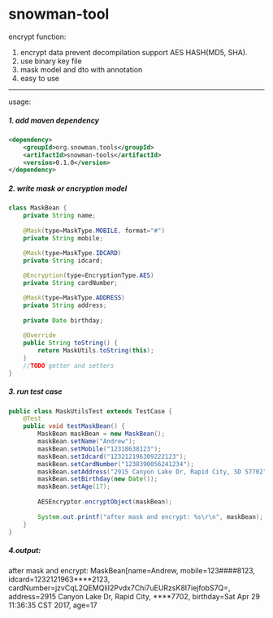 # snowman-tool

encrypt function:

1. encrypt data prevent decompilation support AES HASH(MD5, SHA).
2. use binary key file
3. mask model and dto with annotation
4. easy to use

---------------------

usage:
##### 1. add maven dependency
	
```xml
<dependency>
	<groupId>org.snowman.tools</groupId>
	<artifactId>snowman-tools</artifactId>
	<version>0.1.0</version>
</dependency>
```


##### 2. write mask or encryption model

```java  
class MaskBean {
	private String name;
	
	@Mask(type=MaskType.MOBILE, format="#")
	private String mobile;

	@Mask(type=MaskType.IDCARD)
	private String idcard;
	
	@Encryption(type=EncryptionType.AES)
	private String cardNumber;

	@Mask(type=MaskType.ADDRESS)
	private String address;
	
	private Date birthday;
	
	@Override
	public String toString() {
		return MaskUtils.toString(this);
	}
	//TODO getter and setters
}
```

##### 3. run test case

```java
public class MaskUtilsTest extends TestCase {
	@Test
	public void testMaskBean() {
		MaskBean maskBean = new MaskBean();
		maskBean.setName("Andrew");
		maskBean.setMobile("12318638123");
		maskBean.setIdcard("123212196309222123");
		maskBean.setCardNumber("1238390056241234");
		maskBean.setAddress("2915 Canyon Lake Dr, Rapid City, SD 57702");
		maskBean.setBirthday(new Date());
		maskBean.setAge(17);
		
		AESEncryptor.encryptObject(maskBean);
		
		System.out.printf("after mask and encrypt: %s\r\n", maskBean);
	}
}
```

##### 4.output: 
after mask and encrypt: MaskBean[name=Andrew, mobile=123####8123, idcard=1232121963****2123, cardNumber=jzvCqL2QEMQliI2Pvdx7Chi7uEURzsK8I7iejfobS7Q=, address=2915 Canyon Lake Dr, Rapid City, ****7702, birthday=Sat Apr 29 11:36:35 CST 2017, age=17
